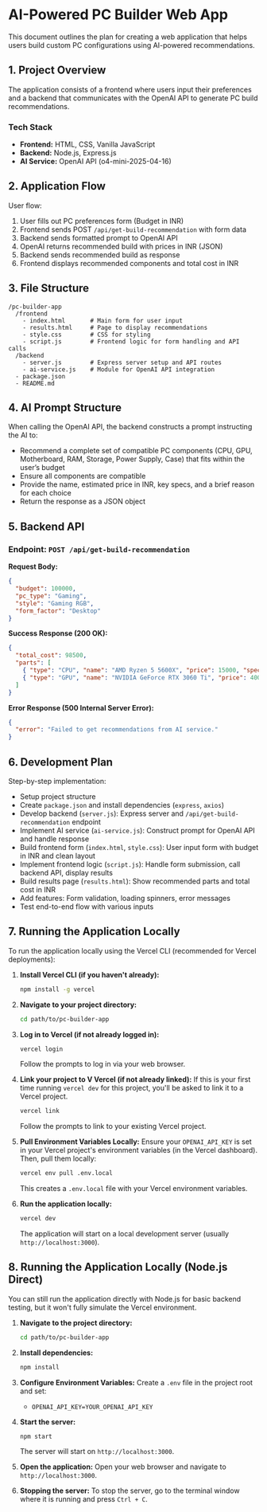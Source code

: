 # AI-Powered PC Builder Web App

This document outlines the plan for creating a web application that helps users build custom PC configurations using AI-powered recommendations.

## 1. Project Overview

The application consists of a frontend where users input their preferences and a backend that communicates with the OpenAI API to generate PC build recommendations.

### Tech Stack
- **Frontend:** HTML, CSS, Vanilla JavaScript
- **Backend:** Node.js, Express.js
- **AI Service:** OpenAI API (o4-mini-2025-04-16)

## 2. Application Flow

User flow:
1. User fills out PC preferences form (Budget in INR)
2. Frontend sends POST `/api/get-build-recommendation` with form data
3. Backend sends formatted prompt to OpenAI API
4. OpenAI returns recommended build with prices in INR (JSON)
5. Backend sends recommended build as response
6. Frontend displays recommended components and total cost in INR

## 3. File Structure

```
/pc-builder-app
  /frontend
    - index.html       # Main form for user input
    - results.html     # Page to display recommendations
    - style.css        # CSS for styling
    - script.js        # Frontend logic for form handling and API calls
  /backend
    - server.js        # Express server setup and API routes
    - ai-service.js    # Module for OpenAI API integration
  - package.json
  - README.md
```

## 4. AI Prompt Structure

When calling the OpenAI API, the backend constructs a prompt instructing the AI to:
- Recommend a complete set of compatible PC components (CPU, GPU, Motherboard, RAM, Storage, Power Supply, Case) that fits within the user’s budget
- Ensure all components are compatible
- Provide the name, estimated price in INR, key specs, and a brief reason for each choice
- Return the response as a JSON object

## 5. Backend API

### Endpoint: `POST /api/get-build-recommendation`

**Request Body:**
```json
{
  "budget": 100000,
  "pc_type": "Gaming",
  "style": "Gaming RGB",
  "form_factor": "Desktop"
}
```
**Success Response (200 OK):**
```json
{
  "total_cost": 98500,
  "parts": [
    { "type": "CPU", "name": "AMD Ryzen 5 5600X", "price": 15000, "specs": "6-core, 12-thread", "reason": "Excellent price-to-performance for gaming." },
    { "type": "GPU", "name": "NVIDIA GeForce RTX 3060 Ti", "price": 40000, "specs": "8GB GDDR6", "reason": "Great for 1080p/1440p gaming." }
  ]
}
```
**Error Response (500 Internal Server Error):**
```json
{
  "error": "Failed to get recommendations from AI service."
}
```

## 6. Development Plan

Step-by-step implementation:
- Setup project structure
- Create `package.json` and install dependencies (`express`, `axios`)
- Develop backend (`server.js`): Express server and `/api/get-build-recommendation` endpoint
- Implement AI service (`ai-service.js`): Construct prompt for OpenAI API and handle response
- Build frontend form (`index.html`, `style.css`): User input form with budget in INR and clean layout
- Implement frontend logic (`script.js`): Handle form submission, call backend API, display results
- Build results page (`results.html`): Show recommended parts and total cost in INR
- Add features: Form validation, loading spinners, error messages
- Test end-to-end flow with various inputs

## 7. Running the Application Locally

To run the application locally using the Vercel CLI (recommended for Vercel deployments):

1.  **Install Vercel CLI (if you haven't already):**
    ```bash
    npm install -g vercel
    ```

2.  **Navigate to your project directory:**
    ```bash
    cd path/to/pc-builder-app
    ```

3.  **Log in to Vercel (if not already logged in):**
    ```bash
    vercel login
    ```
    Follow the prompts to log in via your web browser.

4.  **Link your project to V Vercel (if not already linked):**
    If this is your first time running `vercel dev` for this project, you'll be asked to link it to a Vercel project.
    ```bash
    vercel link
    ```
    Follow the prompts to link to your existing Vercel project.

5.  **Pull Environment Variables Locally:**
    Ensure your `OPENAI_API_KEY` is set in your Vercel project's environment variables (in the Vercel dashboard). Then, pull them locally:
    ```bash
    vercel env pull .env.local
    ```
    This creates a `.env.local` file with your Vercel environment variables.

6.  **Run the application locally:**
    ```bash
    vercel dev
    ```
    The application will start on a local development server (usually `http://localhost:3000`).

## 8. Running the Application Locally (Node.js Direct)

You can still run the application directly with Node.js for basic backend testing, but it won't fully simulate the Vercel environment.

1.  **Navigate to the project directory:**
    ```bash
    cd path/to/pc-builder-app
    ```

2.  **Install dependencies:**
    ```bash
    npm install
    ```

3.  **Configure Environment Variables:**
    Create a `.env` file in the project root and set:
    - `OPENAI_API_KEY=YOUR_OPENAI_API_KEY`

4.  **Start the server:**
    ```bash
    npm start
    ```
    The server will start on `http://localhost:3000`.

5.  **Open the application:**
    Open your web browser and navigate to `http://localhost:3000`.

6.  **Stopping the server:**
    To stop the server, go to the terminal window where it is running and press `Ctrl + C`.